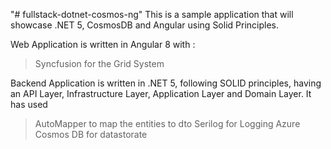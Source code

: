 "# fullstack-dotnet-cosmos-ng" 
This is a sample application that will showcase .NET 5, CosmosDB and Angular using Solid Principles.

Web Application is written in Angular 8 with :
> Syncfusion for the Grid System

Backend Application is written in .NET 5, following SOLID principles, having an API Layer, Infrastructure Layer, Application Layer and Domain Layer. It has used
> AutoMapper to map the entities to dto
> Serilog for Logging
> Azure Cosmos DB for datastorate
